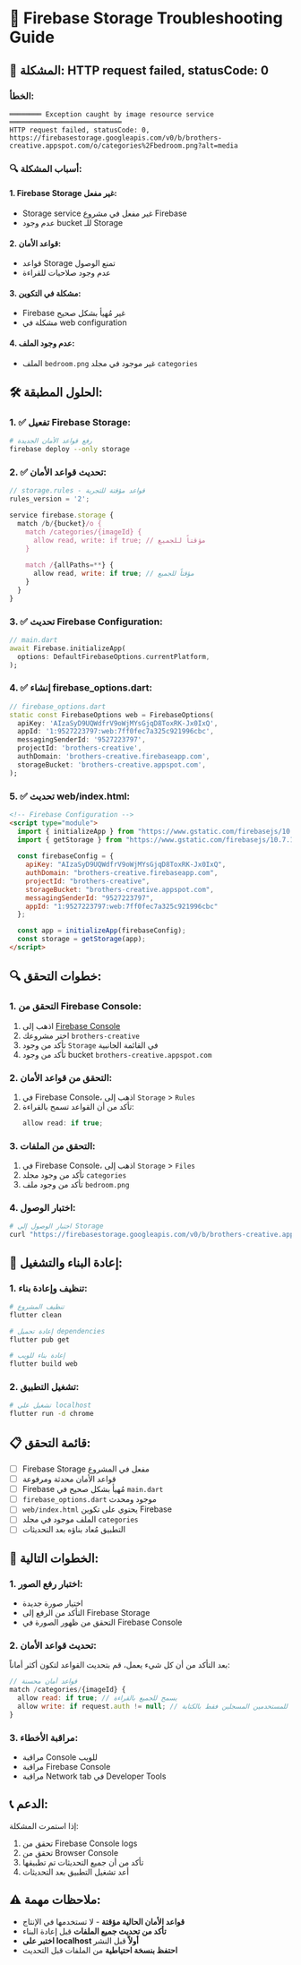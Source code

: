 # 🔧 Firebase Storage Troubleshooting Guide

## 🚨 المشكلة: HTTP request failed, statusCode: 0

### **الخطأ:**
```
════════ Exception caught by image resource service ════════════════════════════
HTTP request failed, statusCode: 0, https://firebasestorage.googleapis.com/v0/b/brothers-creative.appspot.com/o/categories%2Fbedroom.png?alt=media
```

### **🔍 أسباب المشكلة:**

#### **1. Firebase Storage غير مفعل:**
- Storage service غير مفعل في مشروع Firebase
- عدم وجود bucket للـ Storage

#### **2. قواعد الأمان:**
- قواعد Storage تمنع الوصول
- عدم وجود صلاحيات للقراءة

#### **3. مشكلة في التكوين:**
- Firebase غير مُهيأ بشكل صحيح
- مشكلة في web configuration

#### **4. عدم وجود الملف:**
- الملف `bedroom.png` غير موجود في مجلد `categories`

## 🛠️ الحلول المطبقة:

### **1. ✅ تفعيل Firebase Storage:**
```bash
# رفع قواعد الأمان الجديدة
firebase deploy --only storage
```

### **2. ✅ تحديث قواعد الأمان:**
```javascript
// storage.rules - قواعد مؤقتة للتجربة
rules_version = '2';

service firebase.storage {
  match /b/{bucket}/o {
    match /categories/{imageId} {
      allow read, write: if true; // مؤقتاً للجميع
    }
    
    match /{allPaths=**} {
      allow read, write: if true; // مؤقتاً للجميع
    }
  }
}
```

### **3. ✅ تحديث Firebase Configuration:**
```dart
// main.dart
await Firebase.initializeApp(
  options: DefaultFirebaseOptions.currentPlatform,
);
```

### **4. ✅ إنشاء firebase_options.dart:**
```dart
// firebase_options.dart
static const FirebaseOptions web = FirebaseOptions(
  apiKey: 'AIzaSyD9UQWdfrV9oWjMYsGjqD8ToxRK-Jx0IxQ',
  appId: '1:9527223797:web:7ff0fec7a325c921996cbc',
  messagingSenderId: '9527223797',
  projectId: 'brothers-creative',
  authDomain: 'brothers-creative.firebaseapp.com',
  storageBucket: 'brothers-creative.appspot.com',
);
```

### **5. ✅ تحديث web/index.html:**
```html
<!-- Firebase Configuration -->
<script type="module">
  import { initializeApp } from "https://www.gstatic.com/firebasejs/10.7.1/firebase-app.js";
  import { getStorage } from "https://www.gstatic.com/firebasejs/10.7.1/firebase-storage.js";
  
  const firebaseConfig = {
    apiKey: "AIzaSyD9UQWdfrV9oWjMYsGjqD8ToxRK-Jx0IxQ",
    authDomain: "brothers-creative.firebaseapp.com",
    projectId: "brothers-creative",
    storageBucket: "brothers-creative.appspot.com",
    messagingSenderId: "9527223797",
    appId: "1:9527223797:web:7ff0fec7a325c921996cbc"
  };

  const app = initializeApp(firebaseConfig);
  const storage = getStorage(app);
</script>
```

## 🔍 خطوات التحقق:

### **1. التحقق من Firebase Console:**
1. اذهب إلى [Firebase Console](https://console.firebase.google.com/)
2. اختر مشروعك `brothers-creative`
3. تأكد من وجود `Storage` في القائمة الجانبية
4. تأكد من وجود bucket `brothers-creative.appspot.com`

### **2. التحقق من قواعد الأمان:**
1. في Firebase Console، اذهب إلى `Storage` > `Rules`
2. تأكد من أن القواعد تسمح بالقراءة:
   ```javascript
   allow read: if true;
   ```

### **3. التحقق من الملفات:**
1. في Firebase Console، اذهب إلى `Storage` > `Files`
2. تأكد من وجود مجلد `categories`
3. تأكد من وجود ملف `bedroom.png`

### **4. اختبار الوصول:**
```bash
# اختبار الوصول إلى Storage
curl "https://firebasestorage.googleapis.com/v0/b/brothers-creative.appspot.com/o/categories%2Fbedroom.png?alt=media"
```

## 🚀 إعادة البناء والتشغيل:

### **1. تنظيف وإعادة بناء:**
```bash
# تنظيف المشروع
flutter clean

# إعادة تحميل dependencies
flutter pub get

# إعادة بناء للويب
flutter build web
```

### **2. تشغيل التطبيق:**
```bash
# تشغيل على localhost
flutter run -d chrome
```

## 📋 قائمة التحقق:

- [ ] Firebase Storage مفعل في المشروع
- [ ] قواعد الأمان محدثة ومرفوعة
- [ ] Firebase مُهيأ بشكل صحيح في `main.dart`
- [ ] `firebase_options.dart` موجود ومحدث
- [ ] `web/index.html` يحتوي على تكوين Firebase
- [ ] الملف موجود في مجلد `categories`
- [ ] التطبيق مُعاد بناؤه بعد التحديثات

## 🔮 الخطوات التالية:

### **1. اختبار رفع الصور:**
- اختيار صورة جديدة
- التأكد من الرفع إلى Firebase Storage
- التحقق من ظهور الصورة في Firebase Console

### **2. تحديث قواعد الأمان:**
بعد التأكد من أن كل شيء يعمل، قم بتحديث القواعد لتكون أكثر أماناً:
```javascript
// قواعد أمان محسنة
match /categories/{imageId} {
  allow read: if true; // يسمح للجميع بالقراءة
  allow write: if request.auth != null; // يسمح للمستخدمين المسجلين فقط بالكتابة
}
```

### **3. مراقبة الأخطاء:**
- مراقبة Console للويب
- مراقبة Firebase Console
- مراقبة Network tab في Developer Tools

## 📞 الدعم:

إذا استمرت المشكلة:
1. تحقق من Firebase Console logs
2. تحقق من Browser Console
3. تأكد من أن جميع التحديثات تم تطبيقها
4. أعد تشغيل التطبيق بعد التحديثات

## ⚠️ ملاحظات مهمة:

- **قواعد الأمان الحالية مؤقتة** - لا تستخدمها في الإنتاج
- **تأكد من تحديث جميع الملفات** قبل إعادة البناء
- **اختبر على localhost أولاً** قبل النشر
- **احتفظ بنسخة احتياطية** من الملفات قبل التحديث
